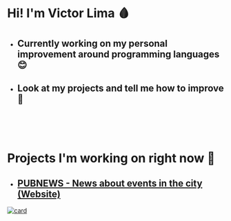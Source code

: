 <h1>Hi! I'm <b>Victor Lima 🩸</b></h1>
<ul>
  <li>
    <h2>Currently working on my personal improvement around programming languages 😊</h2>
  </li>
  <li>
    <h2>Look at my projects and tell me how to improve 🍃</h2>
  </li>
</ul>

</br>
</br>
</br>

<h1>Projects I'm working on right now 🚧</h1>
<ul>
  <li>
  <a href="https://github.com/trackedby/pubnews">
  <h2>PUBNEWS - News about events in the city (Website)</h2>
  </a>
  </li>
</ul>

[![card](https://github-readme-stats.vercel.app/api?username=trackedby&theme=white)](https://github.com/trackedby/)
